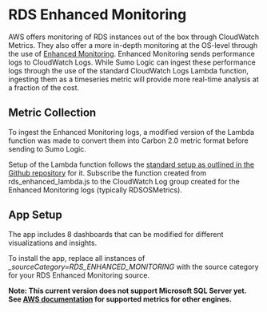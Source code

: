 # RDS Enhanced Monitoring

AWS offers monitoring of RDS instances out of the box through CloudWatch Metrics. They also offer a more in-depth monitoring at the OS-level through the use of [Enhanced Monitoring](https://docs.aws.amazon.com/AmazonRDS/latest/UserGuide/USER_Monitoring.OS.html). Enhanced Monitoring sends performance logs to CloudWatch Logs. While Sumo Logic can ingest these performance logs through the use of the standard CloudWatch Logs Lambda function, ingesting them as a timeseries metric will provide more real-time analysis at a fraction of the cost.

## Metric Collection

To ingest the Enhanced Monitoring logs, a modified version of the Lambda function was made to convert them into Carbon 2.0 metric format before sending to Sumo Logic.

Setup of the Lambda function follows the [standard setup as outlined in the Github repository](https://github.com/SumoLogic/sumologic-aws-lambda/tree/master/cloudwatchlogs) for it. Subscribe the function created from rds_enhanced_lambda.js to the CloudWatch Log group created for the Enhanced Monitoring logs (typically RDSOSMetrics).

## App Setup

The app includes 8 dashboards that can be modified for different visualizations and insights.

To install the app, replace all instances of *_sourceCategory=RDS_ENHANCED_MONITORING* with the source category for your RDS Enhanced Monitoring source.

**Note: This current version does not support Microsoft SQL Server yet. See [AWS documentation](https://docs.aws.amazon.com/AmazonRDS/latest/UserGuide/USER_Monitoring.OS.html) for supported metrics for other engines.**